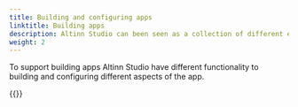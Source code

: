 ```yaml
---
title: Building and configuring apps
linktitle: Building apps
description: Altinn Studio can been seen as a collection of different editors or applications specialized to create and edit different aspects of an Altinn Studio app.
weight: 2
---
```


To support building apps Altinn Studio have different functionality to building and configuring different aspects of the
app.

{{<children />}}
